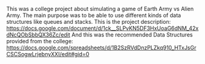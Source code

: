 This was a college project about simulating a game of Earth Army vs Alien Army.
The main purpose was to be able to use different kinds of data structures like queues and stacks.
This is the project description:
https://docs.google.com/document/d/1ck__SLPvKN5DF3HxUoaG6dNM_42xdNcQObSbbQX36Zc/edit
And this was the recommended Data Structures provided from the college:
https://docs.google.com/spreadsheets/d/1B2SzRVdDnzPLZkq910_HTxJsGrCSCSogwLrjebnyXXI/edit#gid=0

